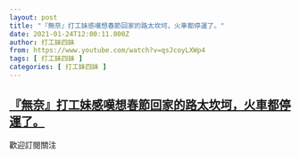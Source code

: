 ```yaml
---
layout: post
title: "『無奈』打工妹感嘆想春節回家的路太坎坷，火車都停運了。"
date: 2021-01-24T12:00:11.000Z
author: 打工妹四妹
from: https://www.youtube.com/watch?v=qsJcoyLXWp4
tags: [ 打工妹四妹 ]
categories: [ 打工妹四妹 ]
---
```

<!--1611489611000-->
[『無奈』打工妹感嘆想春節回家的路太坎坷，火車都停運了。](https://www.youtube.com/watch?v=qsJcoyLXWp4)
------

<div>
歡迎訂閱關注
</div>
